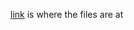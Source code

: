
[link](https://drive.google.com/drive/folders/1sETCN0vasFGGWXO63an9JtbTjfZRZzgF?usp=sharing)
is where the files are at
